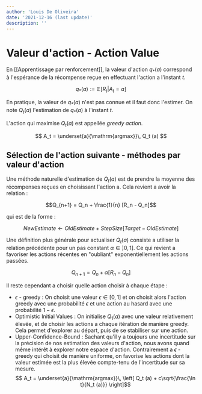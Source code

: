 ```yaml
---
author: 'Louis De Oliveira'
date: '2021-12-16 (last update)'
description: ''
---
```

# Valeur d'action - Action Value

En [[Apprentissage par renforcement]], la valeur d'action $q_* (a)$ correspond à l'espérance de la récompense reçue en effectuant l'action a l'instant $t$.

$$ q_* (a) := \mathbb{E}[R_t | A_t =a]$$

En pratique, la valeur de $q_* (a)$ n'est pas connue et il faut donc l'estimer. On note $Q_t (a)$ l'estimation de $q_* (a)$ à l'instant $t$.

L'action qui maximise $Q_t (a)$ est appellée *greedy action*.

$$ A_t = \underset{a}{\mathrm{argmax}}\,  Q_t (a) $$

## Sélection de l'action suivante - méthodes par valeur d'action

Une méthode naturelle d'estimation de $Q_t (a)$ est de prendre la moyenne des récompenses reçues en choisissant l'action a. Cela revient a avoir la relation : 

$$Q_{n+1} = Q_n + \frac{1}{n} [R_n - Q_n]$$

qui est de la forme :

$$ NewEstimate \leftarrow OldEstimate + StepSize[Target - OldEstimate]$$

Une définition plus générale pour actualiser $Q_t (a)$ consiste a utiliser la relation précédente pour un pas constant $\alpha \in ]0,1]$. Ce qui revient a favoriser les actions récentes en "oubliant" exponentiellement les actions passées.

$$Q_{n+1} = Q_n + \alpha [R_n - Q_n]$$

Il reste cependant a choisir quelle action choisir à chaque étape :
- $\epsilon$ - greedy : On choisit une valeur $\epsilon \in [0,1]$ et on choisit alors l'action greedy avec une probabilité $\epsilon$ et une action au hasard avec une probabilité $1-\epsilon$.
- Optimistic Initial Values : On initialise $Q_1 (a)$  avec une valeur relativement élevée, et de choisir les actions a chaque itération de manière greedy. Cela permet d'explorer au départ, puis de se stabiliser sur une action.
- Upper-Confidence-Bound : Sachant qu'il y a toujours une incertitude sur la précision de nos estimation des valeurs d'action, nous avons quand même intérêt à explorer notre espace d'action. Contrairement a $\epsilon$ - greedy  qui choisit de manière uniforme, on favorise les actions dont la valeur estimée est la plus élevée compte-tenu de l'incertitude sur sa mesure. $$ A_t = \underset{a}{\mathrm{argmax}}\,  \left[ Q_t (a) + c\sqrt{\frac{\ln t}{N_t (a)}} \right]$$





